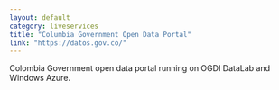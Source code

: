 ```yaml
---
layout: default
category: liveservices
title: "Columbia Government Open Data Portal"
link: "https://datos.gov.co/"
---
```

Colombia Government open data portal running on OGDI DataLab and Windows Azure.
